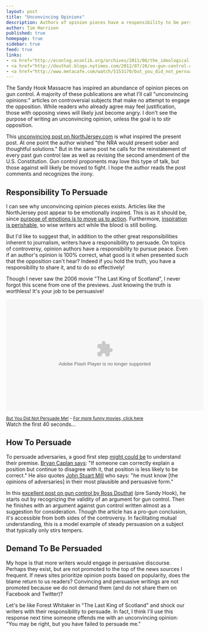 ```yaml
---
layout: post
title: "Unconvincing Opinions"
description: Authors of opinion pieces have a responsibility to be persuasive. 
author: Tim Harrison
published: true
homepage: true
sidebar: true
feed: true
links:
- <a href="http://econlog.econlib.org/archives/2011/06/the_ideological.html">Bryan Caplan on knowing the opinions of adversaries</a>
- <a href="http://douthat.blogs.nytimes.com/2012/07/26/on-gun-control-and-prohibition/">Ross Douthat on gun control</a>
- <a href="http://www.metacafe.com/watch/5153170/but_you_did_not_persuade_me/">But you did not persuade me!</a>
---
```


The Sandy Hook Massacre has inspired an abundance of opinion pieces on gun control. A majority of these publications are what I'll call "unconvincing opinions:" articles on controversial subjects that make no attempt to engage the opposition. While readers who already agree may feel justification, those with opposing views will likely just become angry. I don't see the purpose of writing an unconvincing opinion, unless the goal is to stir opposition.

This [unconvincing post on NorthJersey.com](http://www.northjersey.com/news/opinions/184586301_The_Record__Gun_sense.html) is what inspired the present post. At one point the author wished "the NRA would present sober and thoughtful solutions." But in the same post he calls for the reinstatement of every past gun control law as well as revising the second amendment of the U.S. Constitution. Gun control proponents may love this type of talk, but those against will likely be moved to fight. I hope the author reads the post comments and recognizes the irony.

## Responsibility To Persuade

I can see why unconvincing opinion pieces exists. Articles like the NorthJersey post appear to be emotionally inspired. This is as it should be, since [purpose of emotions is to move us to action](http://www.psychologytoday.com/blog/intense-emotions-and-strong-feelings/201012/it-or-not-emotions-will-drive-the-decisions-you-mak). Furthermore, [inspiration is perishable](http://scottwb.com/blog/2012/02/09/inspiration-is-perishable/), so wise writers act while the blood is still boiling. 

But I'd like to suggest that, in addition to the other great responsibilities inherent to journalism, writers have a responsibility to persuade. On topics of controversy, opinion authors have a responsibility to pursue peace. Even if an author's opinion is 100% correct, what good is it when presented such that the opposition can't hear? Indeed if you hold the truth, you have a responsibility to share it, and to do so effectively! 

Though I never saw the 2006 movie "The Last King of Scotland", I never forgot this scene from one of the previews. Just knowing the truth is worthless! It's your job to be persuasive!

<div class="breakout mod silence_metacafe">
	<p>
		<embed flashVars="playerVars=autoPlay=no" src="http://www.metacafe.com/fplayer/5153170/but_you_did_not_persuade_me.swf" width="540" height="304" wmode="transparent" allowFullScreen="true" allowScriptAccess="always" name="Metacafe_5153170" pluginspage="http://www.macromedia.com/go/getflashplayer" type="application/x-shockwave-flash"></embed><div style="font-size:12px;"><a href="http://www.metacafe.com/watch/5153170/but_you_did_not_persuade_me/">But You Did Not Persuade Me!</a> - <a href="http://www.metacafe.com/">For more funny movies, click here</a></div>
		<span class="caption">Watch the first 40 seconds...</span>
	</p>
</div>

## How To Persuade

To persuade adversaries, a good first step [might could be](http://www.randomhouse.com/wotd/index.pperl?date=20001120) to understand their premise. [Bryan Caplan says](http://econlog.econlib.org/archives/2011/06/the_ideological.html): "If someone can correctly explain a position but continue to disagree with it, that position is less likely to be correct."  He also quotes [John Stuart Mill](http://www.goodreads.com/quotes/66643-he-who-knows-only-his-own-side-of-the-case) who says: "he must know [the opinions of adversaries] in their most plausible and persuasive form."

In this [excellent post on gun control by Ross Douthat](http://douthat.blogs.nytimes.com/2012/07/26/on-gun-control-and-prohibition/) (pre Sandy Hook), he starts out by recognizing the validity of an argument for gun control. Then he finishes with an argument against gun control written almost as a suggestion for consideration. Though the article has a pro-gun conclusion, it's accessible from both sides of the controversy. In facilitating mutual understanding, this is a model example of steady persuasion on a subject that typically only stirs tempers.

## Demand To Be Persuaded

My hope is that more writers would engage in persuasive discourse. Perhaps they exist, but are not promoted to the top of the news sources I frequent. If news sites prioritize opinion posts based on popularity, does the blame return to us readers? Convincing and persuasive writings are not promoted because we do not demand them (and do not share them on Facebook and Twitter)?

Let's be like Forest Whitaker in "The Last King of Scotland" and shock our writers with their responsibility to persuade. In fact, I think I'll use this response next time someone offends me with an unconvincing opinion: "You may be right, but you have failed to persuade me."
